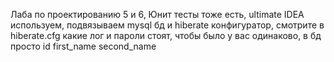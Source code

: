 Лаба по проектированию 5 и 6, Юнит тесты тоже есть, ultimate IDEA используем, подвязываем mysql бд и hiberate конфигуратор, 
смотрите в hiberate.cfg какие лог и пароли стоят, чтобы было у вас одинаково, в бд просто id first_name second_name

